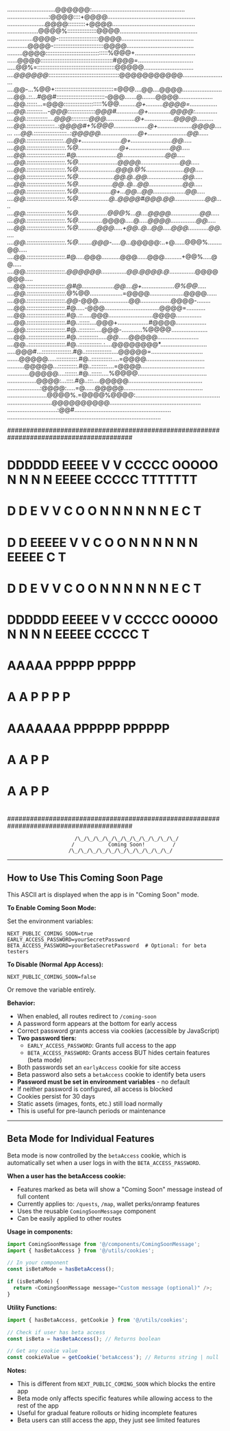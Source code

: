 ............................@@@@@@:......................................................
........................:@@@@::::+@@@@...................................................
......................@@@@::::::::::+@@@@................................................
..................@@@@%:::::::::::::::::@@@@.............................................
...............@@@@-:::::::::::::::::::::::@@@@..........................................
............@@@@-:::::::::::::::::::::::::::::@@@@.......................................
.........@@@@::::::::::::::::::::::::::::::::::::%@@@+...................................
......@@@@::::::::::::::::::::::::::::::::::::::::::#@@@=................................
.....@@%=:::::::::::::::::::::::::::::::::::::::::::::@@@@@*.............................
....@@@@@@*:::::::::::::::::::::::::::::::::::::::::@@@@@@@@@@@..........................
....@@-...%@@+::::::::::::::::::::::::::::::::::=@@@....@@....@@@@.......................
....@@..::...#@@#::::::::::::::::::::::::::::-@@@.......@........@@@@....................
....@@.::::::...=@@@::::::::::::::::::::::%@@*..........@+..........@@@@=................
....@@.:::::::::...-@@@::::::::::::::::@@@#.............@+.............@@@@:.............
....@@.::::::::::::....@@@::::::::::@@@.................@+.................@@@@..........
....@@.::::::::::::::::..:@@@@#+%@@@....................@+....................@@@@.......
....@@.:::::::::::::::::::..:@@@@@......................@+.......................@@......
....@@.:::::::::::::::::::::..@@+.......................@+........................@@.....
....@@.::::::::::::::::::::::.%@........................@+........................@@.....
....@@.::::::::::::::::::::::.#@........................@.........................@@.....
....@@.::::::::::::::::::::::.%@.......................@@@@.......................@@.....
....@@.::::::::::::::::::::::.%@......................@@@.@%......................@@.....
....@@.::::::::::::::::::::::.%@.....................@@.@..@@.....................@@.....
....@@.::::::::::::::::::::::.%@....................@@..@...@@....................@@.....
....@@.::::::::::::::::::::::.%@...................@+...@@...@@...................@@.....
....@@.::::::::::::::::::::::.%@..................@..@@@@#@@@.@@..................@@.....
....@@.::::::::::::::::::::::.%@.................@@@%...@....@@@@.................@@.....
....@@.::::::::::::::::::::::.%@..............*@@@@.....@*.....@@@@...............@@.....
....@@.::::::::::::::::::::::.%@...........@@@.....+@@..@...@@.....@@@............@@.....
....@@.::::::::::::::::::::::.%@........@@@-.....*@...@@@@@:..+@......@@@%........@@.....
....@@.::::::::::::::::::::::.#@.....@@@...........@@@......@@@..........+@@%.....@@.....
....@@.::::::::::::::::::::::.*@@@@@@...............@@.@@@@.@*...............@@@@@@@.....
....@@.::::::::::::::::::::::.*@#@...................@@....@+...................@%@@.....
....@@.::::::::::::::::::::::.*@%@@...................=@@@@....................@@@@......
....@@.::::::::::::::::::::::.*@@-*@@@..................@@..................@@@@-........
....@@.::::::::::::::::::::::.#@.....-@@@................................@@@@=...........
....@@.::::::::::::::::::::::.#@..::.....@@@..........................@@@@...............
....@@.::::::::::::::::::::::.#@..::::::....@@@+..................#@@@@..................
....@@.::::::::::::::::::::::.#@..:::::::::....@@@-............%@@@@.....................
....@@..:::::::::::::::::::::.#@..:::::::::::.....*@@*......@@@@@........................
....@@..:::::::::::::::::::::.#@..:::::::::::::.:....@@@@@@@@*...........................
.....@@@#...:::::::::::::::::.#@..:::::::::::::::....@@@@@=..............................
.......@@@@@.....::::::::::::.#@..::::::::::::....=@@@@..................................
..........@@@@@...:::::::::::.#@..:::::::::....=@@@@.....................................
.............@@@@@....:::::::.#@..::::::....%@@@@........................................
.................@@@@:...::::.#@..:::....@@@@@...........................................
...................:@@@@:.....=@......@@@@@..............................................
.......................@@@@%.=@@@@%@@@@:.................................................
..........................@@@@@@@@@@.....................................................
.............................:@@#........................................................
.........................................................................................

#########################################################################################
#                                                                                       #
#    DDDDDD   EEEEE  V     V  CCCCC  OOOOO  N     N  N     N  EEEEE  CCCCC  TTTTTTT     #
#    D     D  E      V     V  C      O   O  N N   N  N N   N  E      C         T        #
#    D     D  EEEEE  V     V  C      O   O  N  N  N  N  N  N  EEEEE  C         T        #
#    D     D  E       V   V   C      O   O  N   N N  N   N N  E      C         T        #
#    DDDDDD   EEEEE    V V    CCCCC  OOOOO  N     N  N     N  EEEEE  CCCCC     T        #
#                                                                                       #
#                               AAAAA    PPPPP    PPPPP                                 #
#                              A     A  P     P  P     P                                #
#                              AAAAAAA  PPPPPP   PPPPPP                                 #
#                              A     A  P        P                                      #
#                              A     A  P        P                                      #
#                                                                                       #
#########################################################################################

                          /\_/\_/\_/\_/\_/\_/\_/\_/\_/\_/\_/
                         /           Coming Soon!         /
                        /\_/\_/\_/\_/\_/\_/\_/\_/\_/\_/\_/

---

## How to Use This Coming Soon Page

This ASCII art is displayed when the app is in "Coming Soon" mode.

**To Enable Coming Soon Mode:**

Set the environment variables:
```
NEXT_PUBLIC_COMING_SOON=true
EARLY_ACCESS_PASSWORD=yourSecretPassword
BETA_ACCESS_PASSWORD=yourBetaSecretPassword  # Optional: for beta testers
```

**To Disable (Normal App Access):**
```
NEXT_PUBLIC_COMING_SOON=false
```

Or remove the variable entirely.

**Behavior:**
- When enabled, all routes redirect to `/coming-soon`
- A password form appears at the bottom for early access
- Correct password grants access via cookies (accessible by JavaScript)
- **Two password tiers:**
  - `EARLY_ACCESS_PASSWORD`: Grants full access to the app
  - `BETA_ACCESS_PASSWORD`: Grants access BUT hides certain features (beta mode)
- Both passwords set an `earlyAccess` cookie for site access
- Beta password also sets a `betaAccess` cookie to identify beta users
- **Password must be set in environment variables** - no default
- If neither password is configured, all access is blocked
- Cookies persist for 30 days
- Static assets (images, fonts, etc.) still load normally
- This is useful for pre-launch periods or maintenance

---

## Beta Mode for Individual Features

Beta mode is now controlled by the `betaAccess` cookie, which is automatically set when a user logs in with the `BETA_ACCESS_PASSWORD`.

**When a user has the betaAccess cookie:**
- Features marked as beta will show a "Coming Soon" message instead of full content
- Currently applies to: `/quests`, `/map`, wallet perks/onramp features
- Uses the reusable `ComingSoonMessage` component
- Can be easily applied to other routes

**Usage in components:**
```typescript
import ComingSoonMessage from '@/components/ComingSoonMessage';
import { hasBetaAccess } from '@/utils/cookies';

// In your component
const isBetaMode = hasBetaAccess();

if (isBetaMode) {
  return <ComingSoonMessage message="Custom message (optional)" />;
}
```

**Utility Functions:**

```typescript
import { hasBetaAccess, getCookie } from '@/utils/cookies';

// Check if user has beta access
const isBeta = hasBetaAccess(); // Returns boolean

// Get any cookie value
const cookieValue = getCookie('betaAccess'); // Returns string | null
```

**Notes:**
- This is different from `NEXT_PUBLIC_COMING_SOON` which blocks the entire app
- Beta mode only affects specific features while allowing access to the rest of the app
- Useful for gradual feature rollouts or hiding incomplete features
- Beta users can still access the app, they just see limited features
